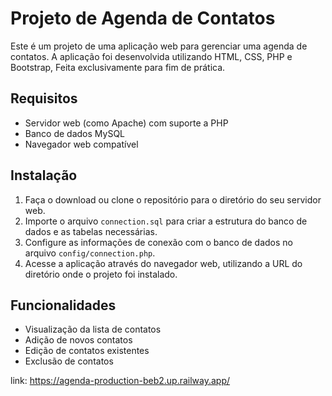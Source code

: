 # Projeto de Agenda de Contatos

Este é um projeto de uma aplicação web para gerenciar uma agenda de contatos. A aplicação foi desenvolvida utilizando HTML, CSS, PHP e Bootstrap, Feita exclusivamente para fim de prática.

## Requisitos

- Servidor web (como Apache) com suporte a PHP
- Banco de dados MySQL
- Navegador web compatível

## Instalação

1. Faça o download ou clone o repositório para o diretório do seu servidor web.
2. Importe o arquivo `connection.sql` para criar a estrutura do banco de dados e as tabelas necessárias.
3. Configure as informações de conexão com o banco de dados no arquivo `config/connection.php`.
4. Acesse a aplicação através do navegador web, utilizando a URL do diretório onde o projeto foi instalado.

## Funcionalidades

- Visualização da lista de contatos
- Adição de novos contatos
- Edição de contatos existentes
- Exclusão de contatos

link: https://agenda-production-beb2.up.railway.app/

